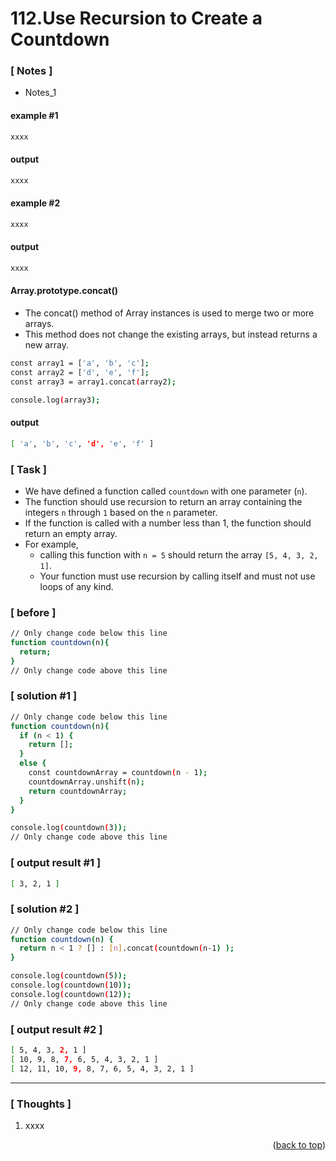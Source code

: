<a name="topage"></a>

# 112.Use Recursion to Create a Countdown

### [ Notes ]
  * Notes_1

#### example #1

```sh
xxxx
```

#### output
```sh
xxxx
```

#### example #2

```sh
xxxx
```

#### output
```sh
xxxx
```

#### Array.prototype.concat()

* The concat() method of Array instances is used to merge two or more arrays.
* This method does not change the existing arrays, but instead returns a new array.

```sh
const array1 = ['a', 'b', 'c'];
const array2 = ['d', 'e', 'f'];
const array3 = array1.concat(array2);

console.log(array3);
```

#### output
```sh
[ 'a', 'b', 'c', 'd', 'e', 'f' ]
```

### [ Task ]

* We have defined a function called `countdown` with one parameter (`n`).
* The function should use recursion to return an array containing the integers `n` through `1` based on the `n` parameter.
* If the function is called with a number less than 1, the function should return an empty array.
* For example,
   * calling this function with `n = 5` should return the array `[5, 4, 3, 2, 1]`.
   * Your function must use recursion by calling itself and must not use loops of any kind.

### [ before ]

```sh
// Only change code below this line
function countdown(n){
  return;
}
// Only change code above this line
```

### [ solution #1 ]

```sh
// Only change code below this line
function countdown(n){
  if (n < 1) {
    return [];
  }
  else {
    const countdownArray = countdown(n - 1);
    countdownArray.unshift(n);
    return countdownArray;
  }
}

console.log(countdown(3));
// Only change code above this line
```

### [ output result #1 ]

```sh
[ 3, 2, 1 ]
```

### [ solution #2 ]

```sh
// Only change code below this line
function countdown(n) {
  return n < 1 ? [] : [n].concat(countdown(n-1) );
}

console.log(countdown(5));
console.log(countdown(10));
console.log(countdown(12));
// Only change code above this line
```

### [ output result #2 ]

```sh
[ 5, 4, 3, 2, 1 ]
[ 10, 9, 8, 7, 6, 5, 4, 3, 2, 1 ]
[ 12, 11, 10, 9, 8, 7, 6, 5, 4, 3, 2, 1 ]
```

-----

### [ Thoughts ]

  1. xxxx
  

<p align="right">(<a href="#topage">back to top</a>)</p>
<br/>
<br/>
